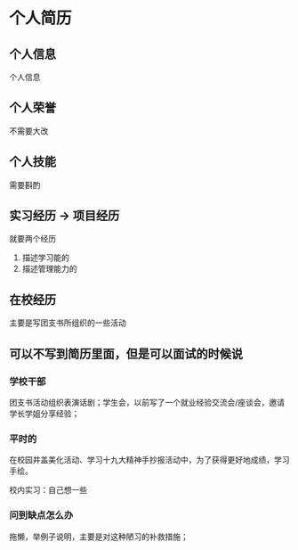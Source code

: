# 个人简历

## 个人信息

个人信息

## 个人荣誉

不需要大改

## 个人技能

需要斟酌

## 实习经历 -> 项目经历

就要两个经历

1. 描述学习能的
2. 描述管理能力的

## 在校经历

主要是写团支书所组织的一些活动

## 可以不写到简历里面，但是可以面试的时候说

### 学校干部

团支书活动组织表演话剧；学生会，以前写了一个就业经验交流会/座谈会，邀请学长学姐分享经验；

### 平时的

在校园井盖美化活动、学习十九大精神手抄报活动中，为了获得更好地成绩，学习手绘。

校内实习：自己想一些

### 问到缺点怎么办

拖懒，举例子说明，主要是对这种陋习的补救措施；